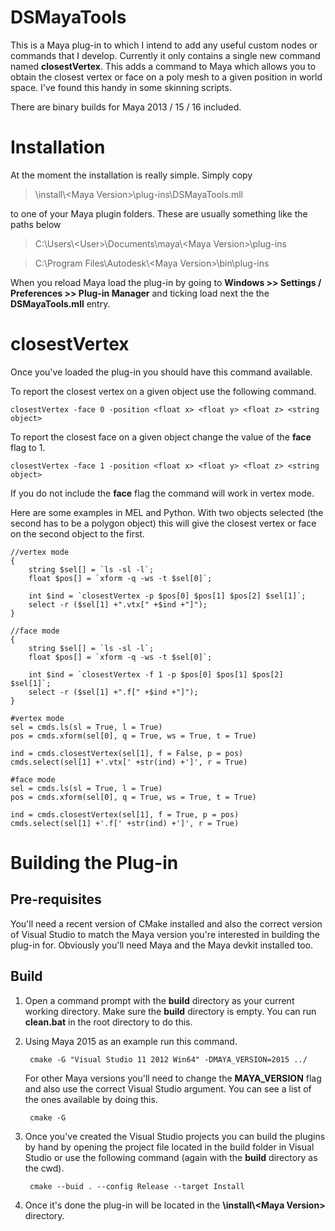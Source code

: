 # DSMayaTools

This is a Maya plug-in to which I intend to add any useful custom nodes or commands that I develop. Currently it only contains a single new command named __closestVertex__. This adds a command to Maya which allows you to obtain the closest vertex or face on a poly mesh to a given position in world space. I've found this handy in some skinning scripts.

There are binary builds for Maya 2013 / 15 / 16 included.

# Installation

At the moment the installation is really simple. Simply copy

> \install\\\<Maya Version\>\plug-ins\DSMayaTools.mll

to one of your Maya plugin folders. These are usually something like the paths below

> C:\Users\\\<User\>\Documents\maya\\\<Maya Version\>\plug-ins

> C:\Program Files\Autodesk\\\<Maya Version\>\bin\plug-ins

When you reload Maya load the plug-in by going to __Windows >> Settings / Preferences >> Plug-in Manager__ and ticking load next the the __DSMayaTools.mll__ entry.

# closestVertex

Once you've loaded the plug-in you should have this command available.

To report the closest vertex on a given object use the following command.

`closestVertex -face 0 -position <float x> <float y> <float z> <string object>`

To report the closest face on a given object change the value of the __face__ flag to 1.

`closestVertex -face 1 -position <float x> <float y> <float z> <string object>`

If you do not include the __face__ flag the command will work in vertex mode.

Here are some examples in MEL and Python. With two objects selected (the second has to be a polygon object) this will give the closest vertex or face on the second object to the first.

~~~~
//vertex mode
{
    string $sel[] = `ls -sl -l`;
    float $pos[] = `xform -q -ws -t $sel[0]`;
    
    int $ind = `closestVertex -p $pos[0] $pos[1] $pos[2] $sel[1]`;
    select -r ($sel[1] +".vtx[" +$ind +"]");
}

//face mode
{
    string $sel[] = `ls -sl -l`;
    float $pos[] = `xform -q -ws -t $sel[0]`;
    
    int $ind = `closestVertex -f 1 -p $pos[0] $pos[1] $pos[2] $sel[1]`;
    select -r ($sel[1] +".f[" +$ind +"]");
}
~~~~

~~~
#vertex mode
sel = cmds.ls(sl = True, l = True)
pos = cmds.xform(sel[0], q = True, ws = True, t = True)
    
ind = cmds.closestVertex(sel[1], f = False, p = pos)
cmds.select(sel[1] +'.vtx[' +str(ind) +']', r = True)

#face mode
sel = cmds.ls(sl = True, l = True)
pos = cmds.xform(sel[0], q = True, ws = True, t = True)
    
ind = cmds.closestVertex(sel[1], f = True, p = pos)
cmds.select(sel[1] +'.f[' +str(ind) +']', r = True)
~~~

# Building the Plug-in

## Pre-requisites

You'll need a recent version of CMake installed and also the correct version of Visual Studio to match the Maya version you're interested in building the plug-in for. Obviously you'll need Maya and the Maya devkit installed too.

## Build

1. Open a command prompt with the __build__ directory as your current working directory. Make sure the __build__ directory is empty. You can run __clean.bat__ in the root directory to do this.
2. Using Maya 2015 as an example run this command.

        cmake -G "Visual Studio 11 2012 Win64" -DMAYA_VERSION=2015 ../

    For other Maya versions you'll need to change the __MAYA_VERSION__ flag and also use the correct Visual Studio argument. You can see a list of the ones available by doing this.

        cmake -G
        
3. Once you've created the Visual Studio projects you can build the plugins by hand by opening the project file located in the build folder in Visual Studio or use the following command (again with the __build__ directory as the cwd).

        cmake --buid . --config Release --target Install
        
4. Once it's done the plug-in will be located in the __\install\\\<Maya Version\>__ directory.





